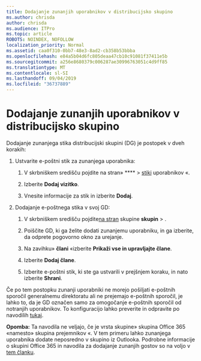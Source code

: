 ```yaml
---
title: Dodajanje zunanjih uporabnikov v distribucijsko skupino
ms.author: chrisda
author: chrisda
ms.audience: ITPro
ms.topic: article
ROBOTS: NOINDEX, NOFOLLOW
localization_priority: Normal
ms.assetid: caa0f310-0bb7-48e3-8ad2-cb358b53bbba
ms.openlocfilehash: e84a5b04d6fc805deaa47cb10c91081f37411e5b
ms.sourcegitcommit: a256e8680379c006287ae30996763051c4d9ff85
ms.translationtype: MT
ms.contentlocale: sl-SI
ms.lasthandoff: 09/04/2019
ms.locfileid: "36737889"
---
```

# <a name="add-external-users-to-a-distribution-group"></a>Dodajanje zunanjih uporabnikov v distribucijsko skupino

Dodajanje zunanjega stika distribucijski skupini (DG) je postopek v dveh korakih:
  
1. Ustvarite e-poštni stik za zunanjega uporabnika:
    
    1. V skrbniškem središču pojdite na stran» **** > [stiki](https://admin.microsoft.com/adminportal/home#/Contact) uporabnikov «. 
    
    2. Izberite **Dodaj vizitko**.
    
    3. Vnesite informacije za stik in izberite **Dodaj**.
    
2. Dodajanje e-poštnega stika v svoj GD:
    
    1. V skrbniškem središču pojdite[na stran](https://admin.microsoft.com/adminportal/home#/groups) skupine **skupin** > . 
    
    2. Poiščite GD, ki ga želite dodati zunanjemu uporabniku, in ga izberite, da odprete pogovorno okno za urejanje.
    
    3. Na zavihku» **člani** «izberite **Prikaži vse in upravljajte člane**. 
    
    4. Izberite **Dodaj člane**.
    
    5. Izberite e-poštni stik, ki ste ga ustvarili v prejšnjem koraku, in nato izberite **Shrani**.
    
Če po tem postopku zunanji uporabniki ne morejo pošiljati e-poštnih sporočil generalnemu direktoratu ali ne prejemajo e-poštnih sporočil, je lahko to, da je GD označen samo za omogočanje e-poštnih sporočil od notranjih uporabnikov. To konfiguracijo lahko preverite in odpravite po navodilih [tukaj](https://docs.microsoft.com/exchange/mail-flow-best-practices/non-delivery-reports-in-exchange-online/fix-error-code-5-7-133-in-exchange-online).
  
 **Opomba:** Ta navodila ne veljajo, če je vrsta skupine» skupina Office 365 «namesto» skupina prejemnikov «. V tem primeru lahko zunanjega uporabnika dodate neposredno v skupino iz Outlooka. Podrobne informacije o skupini Office 365 in navodila za dodajanje zunanjih gostov so na voljo v [tem članku](https://support.office.com/article/Guest-access-in-Office-365-Groups-bfc7a840-868f-4fd6-a390-f347bf51aff6.aspx).
  